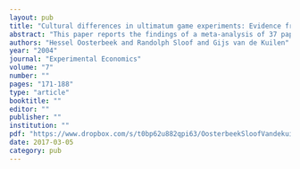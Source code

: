 ```yaml
---
layout: pub
title: "Cultural differences in ultimatum game experiments: Evidence from a meta-analysis"
abstract: "This paper reports the findings of a meta-analysis of 37 papers with 75 results from ultimatum game experiments. We find that on average the proposer offers 40% of the pie to the responder. This share is smaller for larger pie sizes and larger when a strategy method is used or when subjects are inexperienced. On average 16% of the offers is rejected. The rejection rate is lower for larger pie sizes and for larger shares offered. Responders are less willing to accept an offer when the strategy method is employed. As the results come from different countries, meta-analysis provides an alternative way to investigate whether bargaining behavior in ultimatum games differs across countries. We find differences in behavior of responders (and not of proposers) across geographical regions. With one exception, these differences cannot be attributed to various cultural traits on which for instance the cultural classifications of Hofstede (1991) and Inglehart (2000) are based."
authors: "Hessel Oosterbeek and Randolph Sloof and Gijs van de Kuilen"
year: "2004"
journal: "Experimental Economics"
volume: "7"
number: ""
pages: "171-188"
type: "article"
booktitle: ""
editor: ""
publisher: ""
institution: ""
pdf: "https://www.dropbox.com/s/t0bp62u882qpi63/OosterbeekSloofVandekuilen2004exec.pdf?dl=0"
date: 2017-03-05
category: pub
---
```

